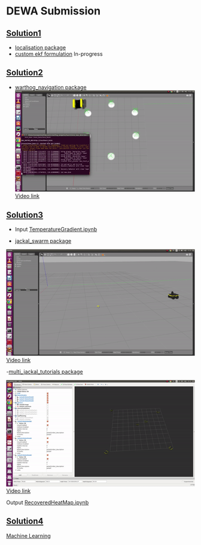 # DEWA Submission

## [Solution1](Solution1)

- [localisation package](Solution1/localisation_gpu_odom_ins)
- [custom ekf formulation](Solution1/customEKF) In-progress

## [Solution2](Solution2)

- [warthog_navigation package](Solution2/warthog_navigation)
![Demo](Solution2/demo2.gif)
[Video link](https://youtu.be/JvXPHFNZv8E)

## [Solution3](Solution3)

- Input [TemperatureGradient.ipynb](Solution3/TemperatureGradient.ipynb)

- [jackal_swarm package](Solution3/jackal_swarm)

![Demo](Solution3/demo3_1.gif)
[Video link](https://youtu.be/LJV_LT58Zkw)

-[multi_jackal_tutorials package](Solution3/multi_jackal_tutorials)

![Demo](Solution3/demo3_2.gif)
[Video link](https://youtu.be/N3_2EN2Z1rM)

Output [RecoveredHeatMap.ipynb](Solution3/RecoveredHeatMap.ipynb)

## [Solution4](Solution4)

[Machine Learning](Solution4/DEWA_Solution4.ipynb)
